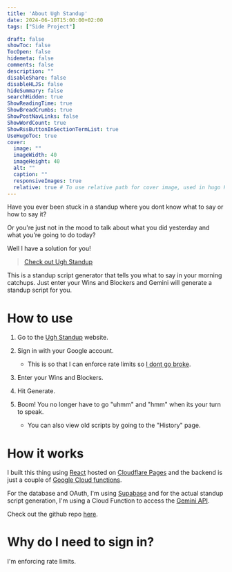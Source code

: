 ```yaml
---
title: 'About Ugh Standup'
date: 2024-06-10T15:00:00+02:00
tags: ["Side Project"]

draft: false
showToc: false
TocOpen: false
hidemeta: false
comments: false
description: ""
disableShare: false
disableHLJS: false
hideSummary: false
searchHidden: true
ShowReadingTime: true
ShowBreadCrumbs: true
ShowPostNavLinks: false
ShowWordCount: true
ShowRssButtonInSectionTermList: true
UseHugoToc: true
cover:
  image: ""
  imageWidth: 40
  imageHeight: 40
  alt: ""
  caption: ""
  responsiveImages: true
  relative: true # To use relative path for cover image, used in hugo Page-bundles
---
```


Have you ever been stuck in a standup where you dont know what to say or how to say it? 

Or you're just not in the mood to talk about what you did yesterday and what you're going to do today?

Well I have a solution for you!

> [Check out Ugh Standup](https://standup.abduldavids.co.za/)

This is a standup script generator that tells you what to say in your morning catchups. Just enter your Wins and Blockers and Gemini will generate a standup script for you.

# How to use

1. Go to the [Ugh Standup](https://standup.abduldavids.co.za/) website.

2. Sign in with your Google account.
    - This is so that I can enforce rate limits so [I dont go broke](https://x.com/zemotion/status/1798558292681343039).
3. Enter your Wins and Blockers.
4. Hit Generate.
5. Boom! You no longer have to go "uhmm" and "hmm" when its your turn to speak.
    - You can also view old scripts by going to the "History" page.

# How it works

I built this thing using [React](https://react.dev/) hosted on [Cloudflare Pages](https://pages.cloudflare.com/) and the backend is just a couple of [Google Cloud functions](https://cloud.google.com/functions). 

For the database and OAuth, I'm using [Supabase](https://supabase.com/) and for the actual standup script generation, I'm using a Cloud Function to access the [Gemini API](https://ai.google.dev/pricing).

Check out the github repo [here](https://github.com/AbdulDavids/standup).

# Why do I need to sign in?

I'm enforcing rate limits.